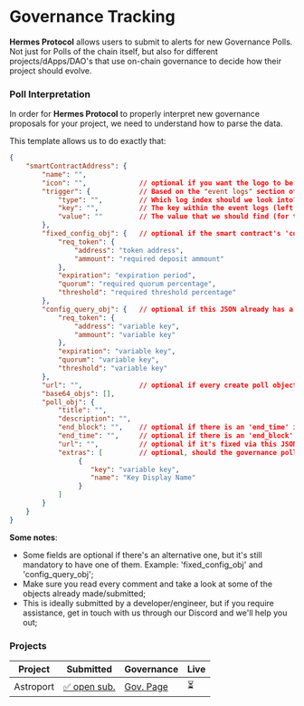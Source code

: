 # Governance Tracking

**Hermes Protocol** allows users to submit to alerts for new Governance Polls. Not just for Polls of the chain itself, but also for different projects/dApps/DAO's that use on-chain governance to decide how their project should evolve.

### Poll Interpretation

In order for **Hermes Protocol** to properly interpret new governance proposals for your project, we need to understand how to parse the data.

This template allows us to do exactly that:

```json
{
    "smartContractAddress": {
        "name": "",
        "icon": "",             // optional if you want the logo to be shown with the alerts
        "trigger": {            // Based on the "event logs" section of the TX
            "type": "",         // Which log index should we look into? eg.: 'execute', 'message', 'wasm', etc.;
            "key": "",          // The key within the event logs (left side of the table, if looking at Terrascope)
            "value": ""         // The value that we should find (for the respective key); eg.: 'submit_proposal', 'liquidate', etc.;
        },
        "fixed_config_obj": {   // optional if the smart contract's 'config' query below already has this info
            "req_token": {
                "address": "token address",
                "ammount": "required deposit ammount"
            },
            "expiration": "expiration period",
            "quorum": "required quorum percentage",
            "threshold": "required threshold percentage"
        },
        "config_query_obj": {   // optional if this JSON already has a fixed 'config' object defined above
            "req_token": {
                "address": "variable key",
                "ammount": "variable key"
            },
            "expiration": "variable key",
            "quorum": "variable key",
            "threshold": "variable key"
        },
        "url": "",              // optional if every create poll object already has the URL
        "base64_objs": [],
        "poll_obj": {
            "title": "",
            "description": "",
            "end_block": "",    // optional if there is an 'end_time' instead, or there's an expiration time defined on the configs above.
            "end_time": "",     // optional if there is an 'end_block' instead, or there's an expiration time defined on the configs above.
            "url": "",          // optional if it's fixed via this JSON (above boolean 'base64_msg')
            "extras": [         // optional, should the governance polls have extra info that they'd like to show to users.
                 {
                    "key": "variable key",
                    "name": "Key Display Name"
                 }
            ]
        }
    }
}
```

**Some notes**:

- Some fields are optional if there's an alternative one, but it's still mandatory to have one of them. Example: 'fixed_config_obj' and 'config_query_obj';
- Make sure you read every comment and take a look at some of the objects already made/submitted;
- This is ideally submitted by a developer/engineer, but if you require assistance, get in touch with us through our Discord and we'll help you out;

### Projects

| Project   | Submitted | Governance                                         | Live   |
|-----------|-----------|---------------------------------------------------|--------|
| Astroport | [✅ open sub.](https://github.com/HermesProtocol-io/assets/blob/main/static/blockchains/terra/governance/projects.json#L2)        | [Gov. Page](https://app.astroport.fi/governance)  | ⏳    |
